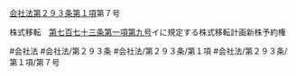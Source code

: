 [会社法第２９３条第１項](会社法＿＿＿＿第２９３条第１項)第７号

株式移転　[第七百七十三条第一項第九号](会社法＿＿＿＿第７７３条第１項第９号)イに規定する株式移転計画新株予約権


#会社法
#会社法/第２９３条
#会社法/第２９３条/第１項
#会社法/第２９３条/第１項/第７号
